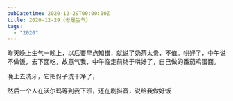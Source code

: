 ```yaml
---
pubDatetime: 2020-12-29T00:00:00Z
title: 2020-12-29（老是生气）
tags:
  - "2020"
---
```


昨天晚上生气一晚上，以后要早点知错，就说了奶茶太贵，不值。哄好了，中午说不做饭，去下面吃，故意气我，中午临走前终于哄好了，自己做的番茄鸡蛋面。

晚上去洗牙，它把伢子洗干净了，

然后一个人在沃尔玛等到我下班，还在刷抖音，说给我做好饭

